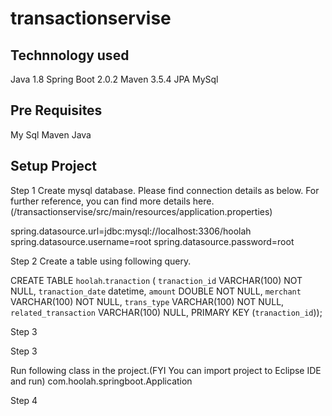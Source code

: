 # transactionservise

Technnology used
---------------------
Java 1.8
Spring Boot 2.0.2
Maven 3.5.4
JPA
MySql 


Pre Requisites
--------------
My Sql
Maven
Java

Setup Project
-----------------
Step 1
Create mysql database. Please find connection details as below. For further reference, you can find more details here.(/transactionservise/src/main/resources/application.properties)

spring.datasource.url=jdbc:mysql://localhost:3306/hoolah
spring.datasource.username=root
spring.datasource.password=root

Step 2
Create a table using following query. 

CREATE TABLE `hoolah`.`tranaction` (
  `tranaction_id` VARCHAR(100) NOT NULL,
  `tranaction_date` datetime,
  `amount` DOUBLE NOT NULL,
  `merchant` VARCHAR(100) NOT NULL,
  `trans_type` VARCHAR(100) NOT NULL,
  `related_transaction` VARCHAR(100) NULL,
  PRIMARY KEY (`tranaction_id`));
  
Step 3 



Step 3

Run following class in the project.(FYI You can import project to Eclipse IDE and run)
com.hoolah.springboot.Application

Step 4



